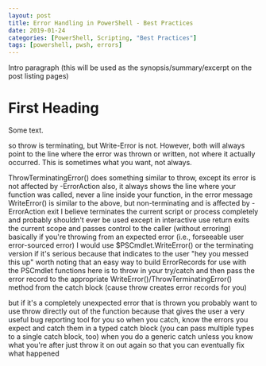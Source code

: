```yaml
---
layout: post
title: Error Handling in PowerShell - Best Practices
date: 2019-01-24
categories: [PowerShell, Scripting, "Best Practices"]
tags: [powershell, pwsh, errors]
---
```


Intro paragraph (this will be used as the synopsis/summary/excerpt on the post listing pages)

# First Heading

Some text.

so throw is terminating, but Write-Error is not. However, both will always point to the line where the error was thrown or written, not where it actually occurred. This is sometimes what you want, not always.

ThrowTerminatingError() does something similar to throw, except its error is not affected by -ErrorAction
also, it always shows the line where your function was called, never a line inside your function, in the error message
WriteError() is similar to the above, but non-terminating and is affected by -ErrorAction
exit I believe terminates the current script or process completely and probably shouldn't ever be used except in interactive use
return exits the current scope and passes control to the caller
(without erroring)
basically if you're throwing from an expected error
(i.e., forseeable user error-sourced error)
I would use $PSCmdlet.WriteError() or the terminating version if it's serious
because that indicates to the user "hey you messed this up"
worth noting that an easy way to build ErrorRecords for use with the PSCmdlet functions here is to throw in your try/catch and then pass the error record to the appropriate WriteError()/ThrowTerminatingError() method
from the catch block
(cause throw creates error records for you)

but if it's a completely unexpected error that is thrown you probably want to use throw directly out of the function
because that gives the user a very useful bug reporting tool for you
so when you catch, know the errors you expect and catch them in a typed catch block
(you can pass multiple types to a single catch block, too)
when you do a generic catch unless you know what you're after just throw it on out again so that you can eventually fix what happened
